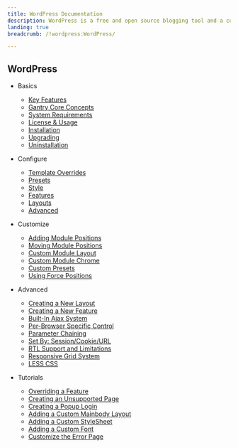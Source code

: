 ```yaml
---
title: WordPress Documentation
description: WordPress is a free and open source blogging tool and a content management system (CMS) based on PHP and MySQL. It has many features including a plug-in architecture and a template system.
landing: true
breadcrumb: /!wordpress:WordPress/

---
```


WordPress
---------

* Basics

    - [Key Features](basics/)
    - [Gantry Core Concepts](basics/gantry_core_concepts.md)
    - [System Requirements](basics/system_requirements.md)
    - [License & Usage](basics/license_and_usage.md)
    - [Installation](basics/installation.md)
    - [Upgrading](basics/upgrading.md)
    - [Uninstallation](basics/uninstallation.md)


<!-- -->

* Configure

    - [Template Overrides](configure/)
    - [Presets](configure/presets.md)
    - [Style](configure/style.md)
    - [Features](configure/features.md)
    - [Layouts](configure/layouts.md)
    - [Advanced](configure/advanced.md)

<!-- -->

* Customize

    - [Adding Module Positions](customize/)
    - [Moving Module Positions](customize/moving_module_positions.md)
    - [Custom Module Layout](customize/custom_module_layout.md)
    - [Custom Module Chrome](customize/custom_module_chrome.md)
    - [Custom Presets](customize/custom_presets.md)
    - [Using Force Positions](customize/using_force_positions.md)

<!-- -->

* Advanced

    - [Creating a New Layout](advanced/)
    - [Creating a New Feature](advanced/creating_new_feature.md)
    - [Built-In Ajax System](advanced/ajax_system.md)
    - [Per-Browser Specific Control](advanced/per_browser_control.md)
    - [Parameter Chaining](advanced/parameter_chaining.md)
    - [Set By: Session/Cookie/URL](advanced/setby.md)
    - [RTL Support and Limitations](advanced/rtl.md)
    - [Responsive Grid System](advanced/responsive_grid_system.md)
    - [LESS CSS](advanced/less_css.md)

<!-- -->

* Tutorials

    - [Overriding a Feature](tutorials/overriding_feature.md)
    - [Creating an Unsupported Page](tutorials/creating_unsupported_page.md)
    - [Creating a Popup Login](tutorials/creating_popup_login.md)
    - [Adding a Custom Mainbody Layout](tutorials/custom_mainbody_layout.md)
    - [Adding a Custom StyleSheet](tutorials/custom_stylesheet.md)
    - [Adding a Custom Font](tutorials/custom_font.md)
    - [Customize the Error Page](tutorials/customize_error_page.md)


[^1]: http://en.wikipedia.org/wiki/Wordpress
